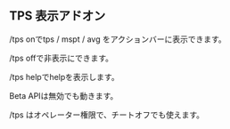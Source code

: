 ## TPS 表示アドオン

/tps onでtps / mspt / avg をアクションバーに表示できます。

/tps offで非表示にできます。

/tps helpでhelpを表示します。

Beta APIは無効でも動きます。

/tps はオペレーター権限で、チートオフでも使えます。